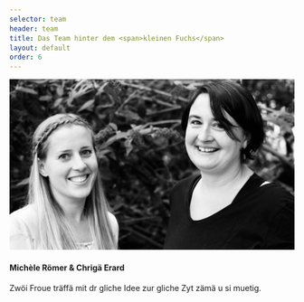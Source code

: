 ```yaml
---
selector: team
header: team
title: Das Team hinter dem <span>kleinen Fuchs</span>
layout: default
order: 6
---
```


<div class="row justify-content-md-center text-center">
    <div class="col-lg-8 col-md-8 d-flex align-items-stretch">
        <div class="team-member">
          <div class="team-member-img">
            <img src="assets/img/team.jpeg" class="img-fluid" alt="">
            <div class="social">
              <a href="{{site.facebook_username}}"><i class="bi bi-facebook"></i></a>
              <a href="{{site.instagram_username}}"><i class="bi bi-instagram"></i></a>
            </div>
          </div>
          <div class="team-member-info">
            <h4>Michèle Römer & Chrigä Erard</h4>
            <div class="team-member-quote">
                <i class="bi bi-quote quote-icon-left"></i>
                Zwöi Froue träffä mit dr gliche Idee zur gliche Zyt zämä u si muetig.
                <i class="bi bi-quote quote-icon-right"></i>
            </div>
          </div>
        </div>
      </div>
</div>
